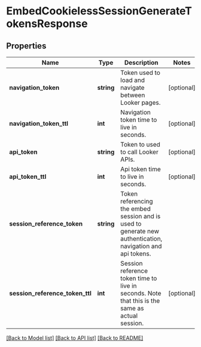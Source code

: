 # EmbedCookielessSessionGenerateTokensResponse

## Properties
Name | Type | Description | Notes
------------ | ------------- | ------------- | -------------
**navigation_token** | **string** | Token used to load and navigate between Looker pages. | [optional] 
**navigation_token_ttl** | **int** | Navigation token time to live in seconds. | [optional] 
**api_token** | **string** | Token to used to call Looker APIs. | [optional] 
**api_token_ttl** | **int** | Api token time to live in seconds. | [optional] 
**session_reference_token** | **string** | Token referencing the embed session and is used to generate new authentication, navigation and api tokens. | 
**session_reference_token_ttl** | **int** | Session reference token time to live in seconds. Note that this is the same as actual session. | [optional] 

[[Back to Model list]](../README.md#documentation-for-models) [[Back to API list]](../README.md#documentation-for-api-endpoints) [[Back to README]](../README.md)


